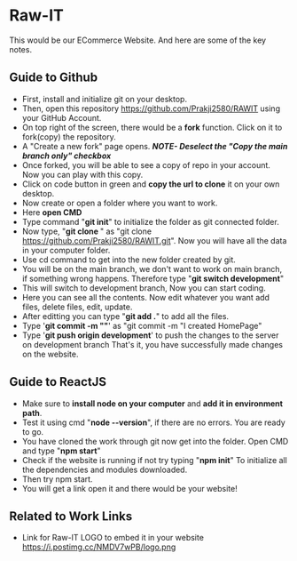 # Raw-IT
This would be our ECommerce Website. And here are some of the key notes.

## Guide to Github
- First, install and initialize git on your desktop.
- Then, open this repository https://github.com/Prakji2580/RAWIT using your GitHub Account.
- On top right of the screen, there would be a **fork** function. Click on it to fork(copy) the repository.
- A "Create a new fork" page opens. _**NOTE- Deselect the "Copy the main branch only" checkbox**_
- Once forked, you will be able to see a copy of repo in your account. Now you can play with this copy.
- Click on code button in green and **copy the url to clone** it on your own desktop.
- Now create or open a folder where you want to work.
- Here **open CMD**
- Type command "**git init**" to initialize the folder as git connected folder.
- Now type, "**git clone <URL THAT YOU COPIED>**" as "git clone https://github.com/Prakji2580/RAWIT.git". Now you will have all the data in your computer folder.
- Use cd command to get into the new folder created by git.
- You will be on the main branch, we don't want to work on main branch, if something wrong happens. Therefore type "**git switch development**"
- This will switch to development branch, Now you can start coding.
- Here you can see all the contents. Now edit whatever you want add files, delete files, edit, update.
- After editting you can type "**git add .**" to add all the files.
- Type '**git commit -m "<MESSAGE>"**' as "git commit -m "I created HomePage"
- Type '**git push origin development**' to push the changes to the server on development branch
That's it, you have successfully made changes on the website.

## Guide to ReactJS
- Make sure to **install node on your computer** and **add it in environment path**.
- Test it using cmd "**node --version**", if there are no errors. You are ready to go.
- You have cloned the work through git now get into the folder. Open CMD and type "**npm start**"
- Check if the website is running if not try typing "**npm init**" To initialize all the dependencies and modules downloaded.
- Then try npm start.
- You will get a link open it and there would be your website!

## Related to Work Links
- Link for Raw-IT LOGO to embed it in your website https://i.postimg.cc/NMDV7wPB/logo.png